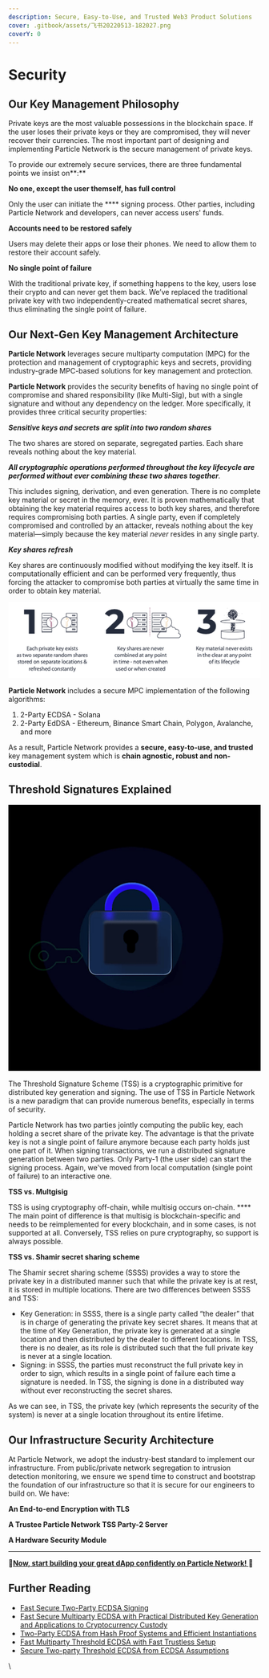 ```yaml
---
description: Secure, Easy-to-Use, and Trusted Web3 Product Solutions
cover: .gitbook/assets/飞书20220513-182027.png
coverY: 0
---
```


# Security

## Our Key Management Philosophy

Private keys are the most valuable possessions in the blockchain space. If the user loses their private keys or they are compromised, they will never recover their currencies. The most important part of designing and implementing Particle Network is the secure management of private keys.

To provide our extremely secure services, there are three fundamental points we insist on**:**

**No one, except the user themself, has full control**

Only the user can initiate the **** signing process. Other parties, including Particle Network and developers, can never access users' funds.

**Accounts need to be restored safely**

Users may delete their apps or lose their phones. We need to allow them to restore their account safely.

**No single point of failure**

With the traditional private key, if something happens to the key, users lose their crypto and can never get them back. We’ve replaced the traditional private key with two independently-created mathematical secret shares, thus eliminating the single point of failure.

## Our Next-Gen Key Management Architecture

**Particle Network** leverages secure multiparty computation (MPC) for the protection and management of cryptographic keys and secrets, providing industry-grade MPC-based solutions for key management and protection.

**Particle Network** provides the security benefits of having no single point of compromise and shared responsibility (like Multi-Sig), but with a single signature and without any dependency on the ledger. More specifically, it provides three critical security properties:

_**Sensitive keys and secrets are split into two random shares**_

The two shares are stored on separate, segregated parties. Each share reveals nothing about the key material.

_**All cryptographic operations performed throughout the key lifecycle are performed without ever combining these two shares together**._

This includes signing, derivation, and even generation. There is no complete key material or secret in the memory, ever. It is proven mathematically that obtaining the key material requires access to both key shares, and therefore requires compromising both parties. A single party, even if completely compromised and controlled by an attacker, reveals nothing about the key material—simply because the key material _never_ resides in any single party.

_**Key shares refresh**_

Key shares are continuously modified without modifying the key itself. It is computationally efficient and can be performed very frequently, thus forcing the attacker to compromise both parties at virtually the same time in order to obtain key material.

![Next-Gen Key Management System](.gitbook/assets/os-key-shares.png)

**Particle Network** includes a secure MPC implementation of the following algorithms:

1. 2-Party ECDSA - Solana
2. 2-Party EdDSA - Ethereum, Binance Smart Chain, Polygon, Avalanche, and more

As a result, Particle Network provides a **secure, easy-to-use, and trusted** key management system which is **chain agnostic, robust and non-custodial**.

## Threshold Signatures Explained

![Particle Network TSS](.gitbook/assets/ezgif.com-gif-maker.gif)

The Threshold Signature Scheme (TSS) is a cryptographic primitive for distributed key generation and signing. The use of TSS in Particle Network is a new paradigm that can provide numerous benefits, especially in terms of security.

Particle Network has two parties jointly computing the public key, each holding a secret share of the private key. The advantage is that the private key is not a single point of failure anymore because each party holds just one part of it. When signing transactions, we run a distributed signature generation between two parties. Only Party-1 (the user side) can start the signing process. Again, we've moved from local computation (single point of failure) to an interactive one.

**TSS vs. Multgisig**

TSS is using cryptography off-chain, while multisig occurs on-chain. **** The main point of difference is that multisig is blockchain-specific and needs to be reimplemented for every blockchain, and in some cases, is not supported at all. Conversely, TSS relies on pure cryptography, so support is always possible.

**TSS vs. Shamir secret sharing scheme**

The Shamir secret sharing scheme (SSSS) provides a way to store the private key in a distributed manner such that while the private key is at rest, it is stored in multiple locations. There are two differences between SSSS and TSS:

* Key Generation: in SSSS, there is a single party called “the dealer” that is in charge of generating the private key secret shares. It means that at the time of Key Generation, the private key is generated at a single location and then distributed by the dealer to different locations. In TSS, there is no dealer, as its role is distributed such that the full private key is never at a single location.
* Signing: in SSSS, the parties must reconstruct the full private key in order to sign, which results in a single point of failure each time a signature is needed. In TSS, the signing is done in a distributed way without ever reconstructing the secret shares.

As we can see, in TSS, the private key (which represents the security of the system) is never at a single location throughout its entire lifetime.

## Our Infrastructure Security Architecture

At Particle Network, we adopt the industry-best standard to implement our infrastructure. From public/private network segregation to intrusion detection monitoring, we ensure we spend time to construct and bootstrap the foundation of our infrastructure so that it is secure for our engineers to build on. We have:

**An End-to-end Encryption with TLS**

**A Trustee Particle Network TSS Party-2 Server**

**A Hardware Security Module**

****

:tada:****[**Now, start building your great dApp confidently on Particle Network!** ](auth-service/introduction.md):tada:****

## Further Reading

* [Fast Secure Two-Party ECDSA Signing](https://eprint.iacr.org/2017/552)
* [Fast Secure Multiparty ECDSA with Practical Distributed Key Generation and Applications to Cryptocurrency Custody](https://eprint.iacr.org/2018/987.pdf)
* [Two-Party ECDSA from Hash Proof Systems and Efficient Instantiations](https://eprint.iacr.org/2019/503.pdf)
* [Fast Multiparty Threshold ECDSA with Fast Trustless Setup](https://eprint.iacr.org/2019/114.pdf)
* [Secure Two-party Threshold ECDSA from ECDSA Assumptions](https://eprint.iacr.org/2018/499.pdf)

\
